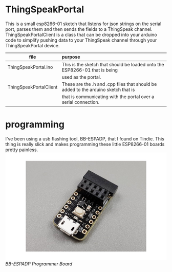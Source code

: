 # ThingSpeakPortal
This is a small esp8266-01 sketch that listens for json strings on the serial port, parses them and then sends the fields to a ThingSpeak channel. ThingSpeakPortalClient is a class that can be dropped into your arduino code to simplify pushing data to your ThingSpeak channel through your ThingSpeakPortal device.

| file                      | purpose                                                                                       |
| ------------------------- | :-------------------------------------------------------------------------------------------- |
| ThingSpeakPortal.ino      |  This is the sketch that should be loaded onto the ESP8266-01 that is being                   |
|                           |    used as the portal.                                                                        |
| ThingSpeakPortalClient    |  These are the .h and .cpp files that should be added to the arduino sketch that is           |
|                           |    that is communicating with the portal over a serial connection.                            |


# programming
I've been using a usb flashing tool, BB-ESPADP, that I found on Tindie.  This thing is really slick and makes programming these little ESP8266-01 boards pretty painless.
![Image of Something](2018-03-18T18-02-08.818Z-bb_espadp_0_nologo-大的.jpg)  
*BB-ESPADP Programmer Board*
